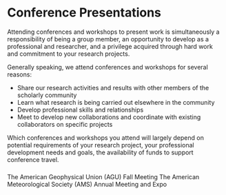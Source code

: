 # Conference Presentations

Attending conferences and workshops to present work is simultaneously a responsibility of being a group member, an opportunity to develop as a professional and researcher, and a privilege acquired through hard work and commitment to your research projects. 

Generally speaking, we attend conferences and workshops for several reasons:
* Share our research activities and results with other members of the scholarly community 
* Learn what research is being carried out elsewhere in the community
* Develop professional skills and relationships
* Meet to develop new collaborations and coordinate with existing collaborators on specific projects 

Which conferences and workshops you attend will largely depend on potential requirements of your research project, your professional development needs and goals, the availability of funds to support conference travel. 

###

The American Geophysical Union (AGU) Fall Meeting
The American Meteorological Society (AMS) Annual Meeting and Expo